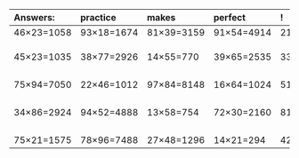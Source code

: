 | Answers: | practice | makes | perfect | ! |
| :--- | :--- | :--- | :--- | :--- |
| 46×23=1058 | 93×18=1674 | 81×39=3159 | 91×54=4914 | 21×68=1428 | 
|   |   |   |   |   | 
|   |   |   |   |   | 
|   |   |   |   |   | 
| 45×23=1035 | 38×77=2926 | 14×55=770 | 39×65=2535 | 33×48=1584 | 
|   |   |   |   |   | 
|   |   |   |   |   | 
|   |   |   |   |   | 
|   |   |   |   |   | 
| 75×94=7050 | 22×46=1012 | 97×84=8148 | 16×64=1024 | 51×44=2244 | 
|   |   |   |   |   | 
|   |   |   |   |   | 
|   |   |   |   |   | 
|   |   |   |   |   | 
| 34×86=2924 | 94×52=4888 | 13×58=754 | 72×30=2160 | 81×89=7209 | 
|   |   |   |   |   | 
|   |   |   |   |   | 
|   |   |   |   |   | 
|   |   |   |   |   | 
| 75×21=1575 | 78×96=7488 | 27×48=1296 | 14×21=294 | 42×18=756 | 
